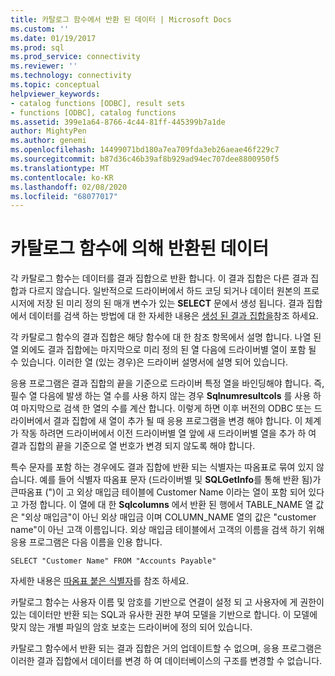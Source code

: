 ```yaml
---
title: 카탈로그 함수에서 반환 된 데이터 | Microsoft Docs
ms.custom: ''
ms.date: 01/19/2017
ms.prod: sql
ms.prod_service: connectivity
ms.reviewer: ''
ms.technology: connectivity
ms.topic: conceptual
helpviewer_keywords:
- catalog functions [ODBC], result sets
- functions [ODBC], catalog functions
ms.assetid: 399e1a64-8766-4c44-81ff-445399b7a1de
author: MightyPen
ms.author: genemi
ms.openlocfilehash: 14499071bd180a7ea709fda3eb26aeae46f229c7
ms.sourcegitcommit: b87d36c46b39af8b929ad94ec707dee8800950f5
ms.translationtype: MT
ms.contentlocale: ko-KR
ms.lasthandoff: 02/08/2020
ms.locfileid: "68077017"
---
```

# <a name="data-returned-by-catalog-functions"></a>카탈로그 함수에 의해 반환된 데이터
각 카탈로그 함수는 데이터를 결과 집합으로 반환 합니다. 이 결과 집합은 다른 결과 집합과 다르지 않습니다. 일반적으로 드라이버에서 하드 코딩 되거나 데이터 원본의 프로시저에 저장 된 미리 정의 된 매개 변수가 있는 **SELECT** 문에서 생성 됩니다. 결과 집합에서 데이터를 검색 하는 방법에 대 한 자세한 내용은 [생성 된 결과 집합을](../../../odbc/reference/develop-app/was-a-result-set-created.md)참조 하세요.  
  
 각 카탈로그 함수의 결과 집합은 해당 함수에 대 한 참조 항목에서 설명 합니다. 나열 된 열 외에도 결과 집합에는 마지막으로 미리 정의 된 열 다음에 드라이버별 열이 포함 될 수 있습니다. 이러한 열 (있는 경우)은 드라이버 설명서에 설명 되어 있습니다.  
  
 응용 프로그램은 결과 집합의 끝을 기준으로 드라이버 특정 열을 바인딩해야 합니다. 즉, 필수 열 다음에 발생 하는 열 수를 사용 하지 않는 경우 **Sqlnumresultcols** 를 사용 하 여 마지막으로 검색 한 열의 수를 계산 합니다. 이렇게 하면 이후 버전의 ODBC 또는 드라이버에서 결과 집합에 새 열이 추가 될 때 응용 프로그램을 변경 해야 합니다. 이 체계가 작동 하려면 드라이버에서 이전 드라이버별 열 앞에 새 드라이버별 열을 추가 하 여 결과 집합의 끝을 기준으로 열 번호가 변경 되지 않도록 해야 합니다.  
  
 특수 문자를 포함 하는 경우에도 결과 집합에 반환 되는 식별자는 따옴표로 묶여 있지 않습니다. 예를 들어 식별자 따옴표 문자 (드라이버별 및 **SQLGetInfo**를 통해 반환 됨)가 큰따옴표 (")이 고 외상 매입금 테이블에 Customer Name 이라는 열이 포함 되어 있다고 가정 합니다. 이 열에 대 한 **Sqlcolumns** 에서 반환 된 행에서 TABLE_NAME 열 값은 "외상 매입금"이 아닌 외상 매입금 이며 COLUMN_NAME 열의 값은 "customer name"이 아닌 고객 이름입니다. 외상 매입금 테이블에서 고객의 이름을 검색 하기 위해 응용 프로그램은 다음 이름을 인용 합니다.  
  
```  
SELECT "Customer Name" FROM "Accounts Payable"  
```  
  
 자세한 내용은 [따옴표 붙은 식별자](../../../odbc/reference/develop-app/quoted-identifiers.md)를 참조 하세요.  
  
 카탈로그 함수는 사용자 이름 및 암호를 기반으로 연결이 설정 되 고 사용자에 게 권한이 있는 데이터만 반환 되는 SQL과 유사한 권한 부여 모델을 기반으로 합니다. 이 모델에 맞지 않는 개별 파일의 암호 보호는 드라이버에 정의 되어 있습니다.  
  
 카탈로그 함수에서 반환 되는 결과 집합은 거의 업데이트할 수 없으며, 응용 프로그램은 이러한 결과 집합에서 데이터를 변경 하 여 데이터베이스의 구조를 변경할 수 없습니다.

